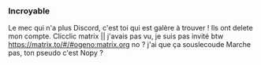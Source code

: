 ### Incroyable

Le mec qui n'a plus Discord, c'est toi qui est galère à trouver !
Ils ont delete mon compte. Clicclic matrix 
|| j'avais pas vu, je suis pas invité btw
https://matrix.to/#/#ogeno:matrix.org no ? j'ai que ça souslecoude
Marche pas, ton pseudo c'est Nopy ?
